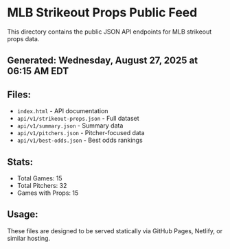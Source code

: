 # MLB Strikeout Props Public Feed

This directory contains the public JSON API endpoints for MLB strikeout props data.

## Generated: Wednesday, August 27, 2025 at 06:15 AM EDT

## Files:
- `index.html` - API documentation
- `api/v1/strikeout-props.json` - Full dataset
- `api/v1/summary.json` - Summary data
- `api/v1/pitchers.json` - Pitcher-focused data  
- `api/v1/best-odds.json` - Best odds rankings

## Stats:
- Total Games: 15
- Total Pitchers: 32
- Games with Props: 15

## Usage:
These files are designed to be served statically via GitHub Pages, Netlify, or similar hosting.
